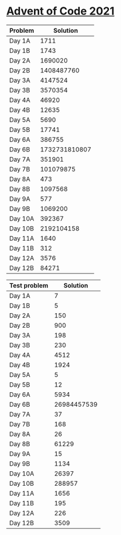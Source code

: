 # [Advent of Code 2021](https://adventofcode.com/2021)

| Problem | Solution |
|---------|----------|
|Day 1A| 1711 |
|Day 1B| 1743 |
|Day 2A| 1690020 |
|Day 2B| 1408487760 |
|Day 3A| 4147524 |
|Day 3B| 3570354 |
|Day 4A| 46920 |
|Day 4B| 12635 |
|Day 5A| 5690 |
|Day 5B| 17741 |
|Day 6A| 386755 |
|Day 6B| 1732731810807 |
|Day 7A| 351901 |
|Day 7B| 101079875 |
|Day 8A| 473 |
|Day 8B| 1097568 |
|Day 9A| 577 |
|Day 9B| 1069200 |
|Day 10A| 392367 |
|Day 10B| 2192104158 |
|Day 11A| 1640 |
|Day 11B| 312 |
|Day 12A| 3576 |
|Day 12B| 84271 |

| Test problem | Solution |
|--------------|----------|
|Day 1A| 7 |
|Day 1B| 5 |
|Day 2A| 150 |
|Day 2B| 900 |
|Day 3A| 198 |
|Day 3B| 230 |
|Day 4A| 4512 |
|Day 4B| 1924 |
|Day 5A| 5 |
|Day 5B| 12 |
|Day 6A| 5934 |
|Day 6B| 26984457539 |
|Day 7A| 37 |
|Day 7B| 168 |
|Day 8A| 26 |
|Day 8B| 61229 |
|Day 9A| 15 |
|Day 9B| 1134 |
|Day 10A| 26397 |
|Day 10B| 288957 |
|Day 11A| 1656 |
|Day 11B| 195 |
|Day 12A| 226 |
|Day 12B| 3509 |

